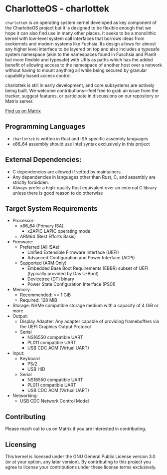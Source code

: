 # CharlotteOS - charlottek

`charlottek` is an operating system kernel developed as key component of the CharlotteOS project but it is designed to be flexible enough that we hope it can also find use in many other places. It seeks to be a monolithic kernel with low-level system call interfaces that borrows ideas from exokernels and modern systems like Fuchsia. Its design allows for almost any higher level interface to be layered on top and also includes a typesafe system namespace (akin to the namespaces found in Fuschsia and Plan9 but more flexible and typesafe) with URIs as paths which has the added benefit of allowing access to the namespace of another host over a network without having to mount anything all while being secured by granular capability based access control.

charlottek is still in early development, and core subsystems are actively being built. We welcome contributions—feel free to grab an issue from the tracker, suggest features, or participate in discussions on our repository or Matrix server.


[Find us on Matrix](https://matrix.to/#/#charlotteos:matrix.org)

## Programming Languages
- `charlottek` is written in Rust and ISA specific assembly languages
- x86_64 assembly should use Intel syntax exclusively in this project

## External Dependencies:
- C dependencies are allowed if vetted by maintainers.
- Any dependencies in languages other than Rust, C, and assembly are strictly forbidden.
- Always prefer a high-quality Rust equivalent over an external C library unless there is good
  reason to do otherwise

## Target System Requirements
- Processor:
  - x86_64 (Primary ISA)
    - x2APIC LAPIC operating mode
  - ARM64 (Best Efforts Basis)
- Firmware:
  - Preferred (All ISAs)
    - Unified Extensible Firmware Interface (UEFI)
    - Advanced Configuration and Power Interface (ACPI)
  - Supported (ARM Only)
    - Embedded Base Boot Requirements (EBBR) subset of UEFI (typically provided by Das U-Boot)
    - Devicetree (DT) binary
    - Power State Configuration Interface (PSCI)
- Memory:
  - Recommended: >= 1 GiB
  - Required: 128 MiB
- Storage: NVMe compatible storage medium with a capacity of 4 GiB or more
- Output:
  - Display Adapter: Any adapter capable of providing framebuffers via the UEFI Graphics Output Protocol
  - Serial
    - NS16550 compatible UART
    - PL011 compatible UART
    - USB CDC ACM (Virtual UART)
- Input:
  - Keyboard
    - PS/2
    - USB HID
  - Serial
    - NS16550 compatible UART
    - PL011 compatible UART
    - USB CDC ACM (Virtual UART)
- Networking:
  - USB CDC Network Control Model

## Contributing

Please reach out to us on Matrix if you are interested in contributing.

## Licensing
This kernel is licensed under the GNU General Public License version 3.0 (or at your option, any later version).
By contributing to this project you agree to license your contributions under these license terms exclusively.
